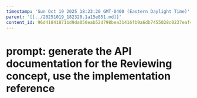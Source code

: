 ```yaml
---
timestamp: 'Sun Oct 19 2025 18:23:20 GMT-0400 (Eastern Daylight Time)'
parent: '[[../20251019_182320.1a15e851.md]]'
content_id: 96d41841871bd9da050eab52d798bea31416fb9a6db7455028c0237eaf4e58e9
---
```


# prompt: generate the API documentation for the Reviewing concept, use the implementation reference
